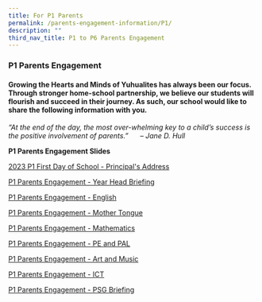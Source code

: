 ```yaml
---
title: For P1 Parents
permalink: /parents-engagement-information/P1/
description: ""
third_nav_title: P1 to P6 Parents Engagement
---
```

### P1 Parents Engagement

#### Growing the Hearts and Minds of Yuhualites has always been our focus. Through stronger home-school partnership, we believe our students will flourish and succeed in their journey. As such, our school would like to share the following information with you.

 _“At the end of the day, the most over-whelming key to a child’s success is the positive involvement of parents.”      – Jane D. Hull_

**P1 Parents Engagement Slides**

[2023 P1 First Day of School - Principal's Address](/files/2023%20P1%20First%20Day%20of%20School.pdf)

[P1 Parents Engagement - Year Head Briefing](/files/P1%20Year%20Head%20Briefing%20(Final).pdf)

[P1 Parents Engagement - English](/files/P1%20Parents%20Engagement%20slides%20-%20EL.pdf)

[P1 Parents Engagement - Mother Tongue](/files/P1%20Parents%20Engagement%20slides%20-%20MT.pdf)

[P1 Parents Engagement - Mathematics](/files/P1%20Parents%20Engagement%20slides%20-%20Maths.pdf)

[P1 Parents Engagement - PE and PAL](/files/P1%20Parents%20Engagement%20slides%20-%20PE_PAL.pdf)

[P1 Parents Engagement - Art and Music](/files/P1%20Parents%20Engagement%20slides%20-%20Art%20and%20Music.pdf)

[P1 Parents Engagement - ICT](/files/P1%20Parents%20Engagement%20Slides-%20ICT.pdf)

[P1 Parents Engagement - PSG Briefing](/files/PSG%20Briefing.pdf)